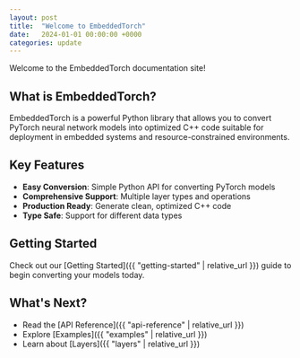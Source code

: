 ```yaml
---
layout: post
title:  "Welcome to EmbeddedTorch"
date:   2024-01-01 00:00:00 +0000
categories: update
---
```


Welcome to the EmbeddedTorch documentation site!

## What is EmbeddedTorch?

EmbeddedTorch is a powerful Python library that allows you to convert PyTorch neural network models into optimized C++ code suitable for deployment in embedded systems and resource-constrained environments.

## Key Features

- **Easy Conversion**: Simple Python API for converting PyTorch models
- **Comprehensive Support**: Multiple layer types and operations
- **Production Ready**: Generate clean, optimized C++ code
- **Type Safe**: Support for different data types

## Getting Started

Check out our [Getting Started]({{ "getting-started" | relative_url }}) guide to begin converting your models today.

## What's Next?

- Read the [API Reference]({{ "api-reference" | relative_url }})
- Explore [Examples]({{ "examples" | relative_url }})
- Learn about [Layers]({{ "layers" | relative_url }})

